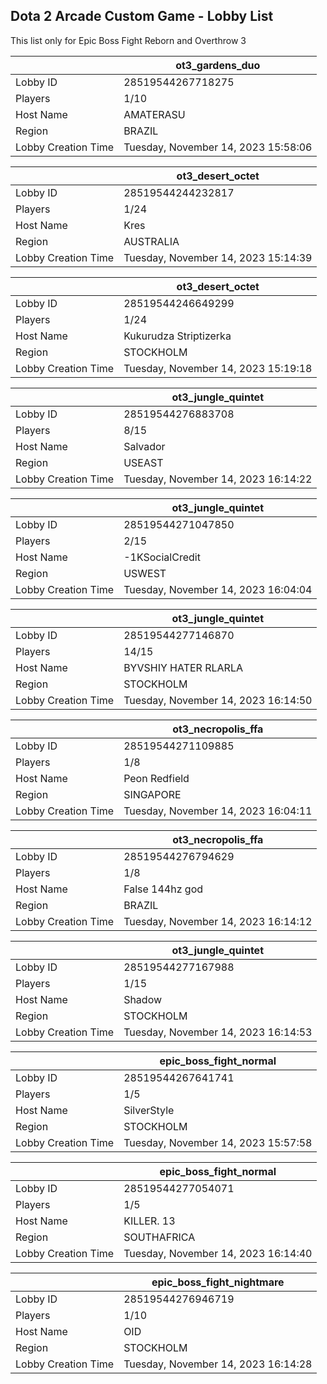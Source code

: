 ## Dota 2 Arcade Custom Game - Lobby List

This list only for Epic Boss Fight Reborn and Overthrow 3

|  | ot3_gardens_duo |
| ------ | ------ |
| Lobby ID | 28519544267718275 |
| Players | 1/10 |
| Host Name | AMATERASU |
| Region | BRAZIL |
| Lobby Creation Time | Tuesday, November 14, 2023 15:58:06 |


|  | ot3_desert_octet |
| ------ | ------ |
| Lobby ID | 28519544244232817 |
| Players | 1/24 |
| Host Name | Kres |
| Region | AUSTRALIA |
| Lobby Creation Time | Tuesday, November 14, 2023 15:14:39 |


|  | ot3_desert_octet |
| ------ | ------ |
| Lobby ID | 28519544246649299 |
| Players | 1/24 |
| Host Name | Kukurudza Striptizerka |
| Region | STOCKHOLM |
| Lobby Creation Time | Tuesday, November 14, 2023 15:19:18 |


|  | ot3_jungle_quintet |
| ------ | ------ |
| Lobby ID | 28519544276883708 |
| Players | 8/15 |
| Host Name | Salvador |
| Region | USEAST |
| Lobby Creation Time | Tuesday, November 14, 2023 16:14:22 |


|  | ot3_jungle_quintet |
| ------ | ------ |
| Lobby ID | 28519544271047850 |
| Players | 2/15 |
| Host Name | -1KSocialCredit |
| Region | USWEST |
| Lobby Creation Time | Tuesday, November 14, 2023 16:04:04 |


|  | ot3_jungle_quintet |
| ------ | ------ |
| Lobby ID | 28519544277146870 |
| Players | 14/15 |
| Host Name | BYVSHIY HATER RLARLA |
| Region | STOCKHOLM |
| Lobby Creation Time | Tuesday, November 14, 2023 16:14:50 |


|  | ot3_necropolis_ffa |
| ------ | ------ |
| Lobby ID | 28519544271109885 |
| Players | 1/8 |
| Host Name | Peon Redfield |
| Region | SINGAPORE |
| Lobby Creation Time | Tuesday, November 14, 2023 16:04:11 |


|  | ot3_necropolis_ffa |
| ------ | ------ |
| Lobby ID | 28519544276794629 |
| Players | 1/8 |
| Host Name | False 144hz god |
| Region | BRAZIL |
| Lobby Creation Time | Tuesday, November 14, 2023 16:14:12 |


|  | ot3_jungle_quintet |
| ------ | ------ |
| Lobby ID | 28519544277167988 |
| Players | 1/15 |
| Host Name | Shadow |
| Region | STOCKHOLM |
| Lobby Creation Time | Tuesday, November 14, 2023 16:14:53 |


|  | epic_boss_fight_normal |
| ------ | ------ |
| Lobby ID | 28519544267641741 |
| Players | 1/5 |
| Host Name | SilverStyle |
| Region | STOCKHOLM |
| Lobby Creation Time | Tuesday, November 14, 2023 15:57:58 |


|  | epic_boss_fight_normal |
| ------ | ------ |
| Lobby ID | 28519544277054071 |
| Players | 1/5 |
| Host Name | KILLER. 13 |
| Region | SOUTHAFRICA |
| Lobby Creation Time | Tuesday, November 14, 2023 16:14:40 |


|  | epic_boss_fight_nightmare |
| ------ | ------ |
| Lobby ID | 28519544276946719 |
| Players | 1/10 |
| Host Name | OID |
| Region | STOCKHOLM |
| Lobby Creation Time | Tuesday, November 14, 2023 16:14:28 |



